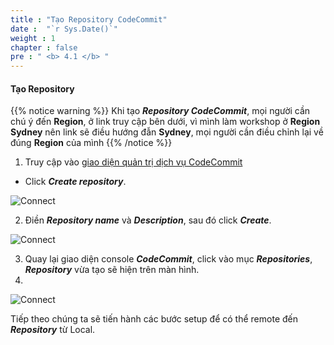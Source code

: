 ```yaml
---
title : "Tạo Repository CodeCommit"
date :  "`r Sys.Date()`" 
weight : 1 
chapter : false
pre : " <b> 4.1 </b> "
---
```



#### Tạo Repository
{{% notice warning %}}
Khi tạo ***Repository CodeCommit***, mọi người cần chú ý đến **Region**, ở link truy cập bên dưới, vì mình làm workshop ở **Region Sydney** nên link sẽ điều hướng đẫn **Sydney**, mọi người cần điều chỉnh lại về đúng **Region** của mình 
{{% /notice %}}

1. Truy cập vào [giao diện quản trị dịch vụ CodeCommit](https://ap-southeast-2.console.aws.amazon.com/codesuite/codecommit/start?region=ap-southeast-2)
  + Click ***Create repository***.

![Connect](/images/4.CreateRepo/clickcreaterepo.png)

2. Điền ***Repository name*** và ***Description***, sau đó click ***Create***.
 
![Connect](/images/4.CreateRepo/add_name_create_repo.png) 

3. Quay lại giao diện console ***CodeCommit***, click vào mục ***Repositories***, ***Repository*** vừa tạo sẽ hiện trên màn hình.
4. 
![Connect](/images/4.CreateRepo/show_repo.png) 
 

Tiếp theo chúng ta sẽ tiến hành các bước setup để có thể remote đến ***Repository*** từ Local.